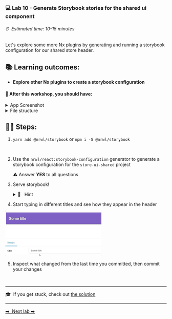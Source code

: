 ### 💻 Lab 10 - Generate Storybook stories for the shared ui component

###### ⏰ &nbsp;Estimated time: 10-15 minutes

Let's explore some more Nx plugins by generating and running a storybook configuration for our shared store header.

## 📚 Learning outcomes:

- **Explore other Nx plugins to create a storybook configuration**

#### 📲 After this workshop, you should have:

<details>
  <summary>App Screenshot</summary>
  No change in how the app looks!
</details>

<details>
  <summary>File structure</summary>
  <img src="../assets/lab10_directory-structure.png" height="700" alt="lab10 file structure">
</details>

## 🏋️‍♀️ Steps:

1. `yarn add @nrwl/storybook` or `npm i -S @nrwl/storybook`
<br/>

2. Use the `nrwl/react:storybook-configuration` generator to generate a storybook configuration for the `store-ui-shared` project

   ⚠️ Answer **YES** to all questions

3. Serve storybook!

   <details>
   <summary>🐳 &nbsp;&nbsp;Hint</summary>

   `nx storybook store-ui-shared`

   </details>

4. Start typing in different titles and see how they appear in the header
<img src="../assets/storybook.gif" width="300" alt="the header component running in storybook">
<br/>

5. Inspect what changed from the last time you committed, then commit your changes
<br/>


---

🎓&nbsp;&nbsp;If you get stuck, check out [the solution](SOLUTION.md)

---

[➡️ &nbsp;Next lab ➡️](../lab11/LAB.md)
